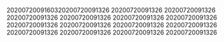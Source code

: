 2020072009160320200720091326
20200720091326
20200720091326
20200720091326
20200720091326
20200720091326
20200720091326
20200720091326
20200720091326
20200720091326
20200720091326
20200720091326
20200720091326
20200720091326
20200720091326
